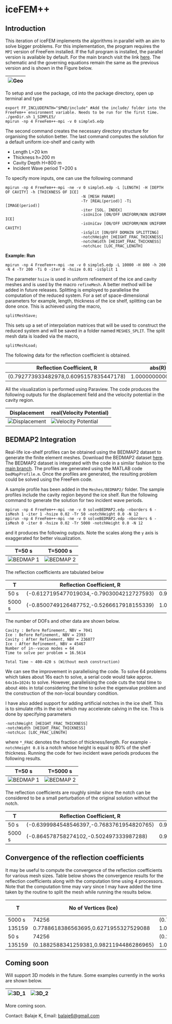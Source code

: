 # iceFEM++

## Introduction

This iteration of iceFEM implements the algorithms in parallel with an aim to solve bigger problems. For this implementation, the program requires the ``MPI`` version of FreeFem installed. If the full program is installed, the parallel version is available by default. For the main branch visit the link [here](https://github.com/Balaje/iceFem/tree/master). The schematic and
the governing equations remain the same as the previous version and is shown in the Figure below.

| ![Geo](./Images/iceGeo.png)
| ----------------------------------

To setup and use the package, cd into the package directory, open up terminal and type

```shell
export FF_INCLUDEPATH="$PWD/include" #Add the include/ folder into the FreeFem++ environment variable. Needs to be run for the first time.
./genDir.sh 1_SIMPLE5/
mpirun -np 4 FreeFem++-mpi -v 0 simple5.edp
```

The second command creates the necessary directory structure for organising the solution better. The last command computes the solution for a default uniform ice-shelf and cavity with

* Length L=20 km
* Thickness h=200 m
* Cavity Depth H=800 m
* Incident Wave period T=200 s

To specify more inputs, one can use the following command

```shell
mpirun -np 4 FreeFem++-mpi -ne -v 0 simple5.edp -L [LENGTH] -H [DEPTH OF CAVITY] -h [THICKNESS OF ICE]
                                 -N [MESH PARAM]
                                 -Tr [REAL(period)] -Ti [IMAGE(period)]
                                 -iter [SOL. INDEX]
                                 -isUniIce [ON/OFF UNIFORM/NON UNIFORM ICE]
                                 -isUniCav [ON/OFF UNIFORM/NON UNIFORM CAVITY]
                                 -isSplit [ON/OFF DOMAIN SPLITTING]
                                 -notchHeight [HEIGHT_FRAC_THICKNESS]
                                 -notchWidth [HEIGHT_FRAC_THICKNESS]
                                 -notchLoc [LOC_FRAC_LENGTH]
```

**Example: Run**

```shell
mpirun -np 4 FreeFem++-mpi -ne -v 0 simple5.edp -L 10000 -H 800 -h 200 -N 4 -Tr 200 -Ti 0 -iter 0 -hsize 0.01 -isSplit 1  
```

The parameter ``hsize`` is used in uniform refinement of the ice and cavity meshes and is used by the macro ```refineMesh```. A better method will be added in future releases. Splitting is employed to parallelise the computation of the reduced system. For a set of space-dimensional parameters for example, length, thickness of the ice shelf, splitting can be done once. This is achieved using the macro,

``` shell
splitMeshSave;
```

This sets up a set of interpolation matrices that will be used to construct the reduced system and will be saved in a folder named ```MESHES_SPLIT```. The split mesh data is loaded via the macro,

```shell
splitMeshLoad;
```

The following data for the reflection coefficient is obtained.

| Reflection Coefficient, R | abs(R) |
----- | ---- |
| (0.792773933482978,0.6095157835447178) | 1.000000000000102 |

All the visualization is performed using Paraview. The code produces the following outputs for the displacement field and the velocity potential in the cavity region.

| Displacement | real(Velocity Potential)|
| --- | ---- |
|  ![Displacement](./Images/ReDisp1.png) | ![Velocity Potential](./Images/RePhi1.png) |





## BEDMAP2 Integration

Real-life ice-shelf profiles can be obtained using the BEDMAP2 dataset to generate the finite element meshes. Download the BEDMAP2 dataset [here](https://www.mathworks.com/matlabcentral/fileexchange/42353-bedmap2-toolbox-for-matlab). The BEDMAP2 dataset is integrated with the code in a similar fashion to the [main branch](https://github.com/Balaje/iceFem/tree/master#bedmap2-integration). The profiles are generated using the MATLAB code ```bedMapProfile.m```. Once the profiles are generated, the resulting problem could be solved using the FreeFem code.

A sample profile has been added in the ```Meshes/BEDMAP2/``` folder. The sample profiles include the cavity region beyond the ice shelf. Run the following command to generate the solution for two incident wave periods.

```shell
mpirun -np 4 FreeFem++-mpi -ne -v 0 solveBEDMAP2.edp -nborders 6 -isMesh 1 -iter 1 -hsize 0.02 -Tr 50 -notchHeight 0.0 -N 12
mpirun -np 4 FreeFem++-mpi -ne -v 0 solveBEDMAP2.edp -nborders 6 -isMesh 0 -iter 0 -hsize 0.02 -Tr 5000 -notchHeight 0.0 -N 12
```

and it produces the following outputs. Note the scales along the ``y`` axis is exaggerated for better visualization.

| T=50 s | T=5000 s |
| --- | --- |
| ![BEDMAP 1](./Images/BM1.png) | ![BEDMAP 2](./Images/BM2.png) |

The reflection coefficients are tabulated below

T | Reflection Coefficient, R | abs(R) |
---| ---- | ---- |
50 s| (-0.6127195477019034,-0.7903004212727593) | 0.999999999999963 |
5000 s | (-0.8500749126487752,-0.5266617918155339) | 1.000000000036586 |


The number of DOFs and other data are shown below.

```
Cavity : Before Refinement, NBV = 7041
Ice : Before Refinement, NBV = 2393
Cavity : After Refinement, NBV = 236077
Ice : After Refinement, NBV = 45467
Number of in--vacuo modes = 64
Time to solve per problem = 16.5614

Total Time ~ 400-420 s (Without mesh construction)
```
We can see the improvement in parallelising the code. To solve 64 problems which takes about 16s each to solve, a serial code would take approx. ``64x16=1024s`` to solve. However, parallelising the code cuts the total time to about ``400s`` in total considering the time to solve the eigenvalue problem and the construction of the non-local boundary condition.

I have also added support for adding artificial notches in the ice shelf. This is to simulate rifts in the ice which may accelerate calving in the ice. This is done by specifying parameters

```shell
-notchHeight [HEIGHT_FRAC_THICKNESS]
-notchWidth [HEIGHT_FRAC_THICKNESS]
-notchLoc [LOC_FRAC_LENGTH]
```
where ``*_FRAC`` denotes the fraction of thickness/length. For example ```-notchHeight 0.8``` is a notch whose height is equal to 80% of the shelf thickness. Running the code for two incident wave periods produces the following results.

| T=50 s | T=5000 s |
| --- | --- |
| ![BEDMAP 1](./Images/BM3.png) | ![BEDMAP 2](./Images/BM4.png) |

The reflection coefficients are roughly similar since the notch can be considered to be a small perturbation of the original solution without the notch.

T | Reflection Coefficient, R | abs(R) |
---| ---- | ---- |
50 s| (-0.6399984548546397,-0.7683761954820765) | 0.9999999999999183 |
5000 s | (-0.864578758274102,-0.502497333987288) | 0.9999999999615601 |

## Convergence of the reflection coefficients
It may be useful to compute the convergence of the reflection coefficients for various mesh sizes. Table below shows the convergence results for the reflection coefficients along with the computation time using 4 processors. Note that the computation time may vary since I may have added the time taken by the routine to split the mesh while running the results below.

T | No of Vertices (Ice) | Reflection Coefficient, R | abs(R) | Computation time (in s)|
--- | --- | --- | ---- | --- |
5000 s | 74256 | (0.7788184783832949,0.6272493744418549) | 1.000000000004485 | 182.92829 |
 | 135159 | 0.7788618386563695,0.6271955327529088 | 1.000000000010193 | 309.2567 |
50 s | 74256 | (0.233145889676898,0.9724417690159223) | 1.000000000000024 | 220.0760 |
 | 135159 | (0.1882588341259381,0.9821194486286965) | 1.000000000000596 | 429.2906 |




## Coming soon
Will support 3D models in the future. Some examples currently in the works are shown below.

 | ![3D_1](./Images/Displacement.png) | ![3D_2](./Images/Velocity.png) |
 | ---------------------------------- | ------------------------------ |

More coming soon.

Contact: Balaje K,  Email: [balaje6@gmail.com](mailto:balaje6@gmail.com)
